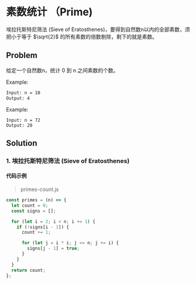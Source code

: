 # 素数统计 （Prime)

埃拉托斯特尼筛法 (Sieve of Eratosthenes)，要得到自然数n以内的全部素数，须把小于等于  $\sqrt{2}$ 的所有素数的倍数剔除，剩下的就是素数。

## Problem

给定一个自然数n，统计 0 到 n 之间素数的个数。

Example:

``` bash
Input: n = 10
Output: 4
```

Example:

``` 3bash
Input: n = 72
Output: 20
```

## Solution

### 1. 埃拉托斯特尼筛法 (Sieve of Eratosthenes)

#### 代码示例

> primes-count.js

```js
const primes = (n) => {
  let count = 0;
  const signs = [];

  for (let i = 2; i < n; i += 1) {
    if (!signs[i - 1]) {
      count += 1;

      for (let j = i * i; j <= n; j += i) {
        signs[j - 1] = true;
      }
    }
  }
  return count;
};
```
